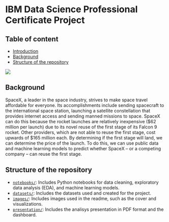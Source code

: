 # IBM Data Science Professional Certificate Project

## Table of content

- [Introduction](#introduction)
- [Background](#background)
- [Structure of the repository](#structure-of-the-repository)

![](https://cf-courses-data.s3.us.cloud-object-storage.appdomain.cloud/IBMDeveloperSkillsNetwork-DS0701EN-SkillsNetwork/api/Images/landing_1.gif)

## Background

SpaceX, a leader in the space industry, strives to make space travel affordable for everyone. Its accomplishments include sending spacecraft to the international space station, launching a satellite constellation that provides internet access and sending manned missions to space. SpaceX can do this because the rocket launches are relatively inexpensive ($62 million per launch) due to its novel reuse of the first stage of its Falcon 9 rocket. Other providers, which are not able to reuse the first stage, cost upwards of $165 million each. By determining if the first stage will land, we can determine the price of the launch. To do this, we can use public data and machine learning models to predict whether SpaceX – or a competing company – can reuse the first stage.

## Structure of the repository

- [`notebooks/`](notebooks/): Includes Python notebooks for data cleaning, exploratory data analysis (EDA), and machine learning models.
- [`datasets/`](datasets/): Includes the datasets used and created for the project.
- [`images/`](images/): Includes images used in the readme, such as the cover and visualizations.
- [`presentation/`](presentation/): Includes the analisys presentation in PDF format and the dashboard.
